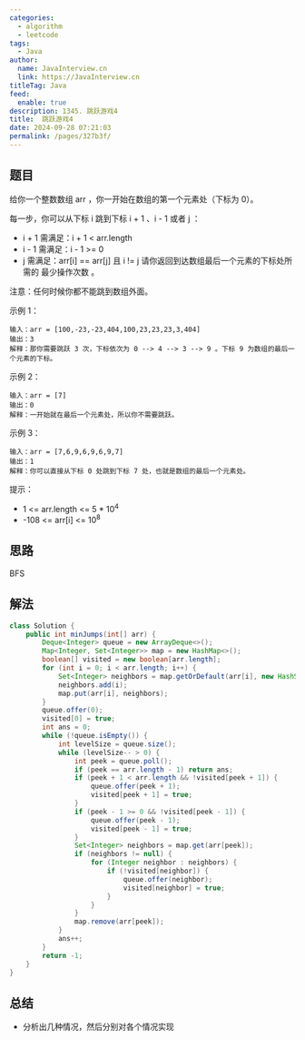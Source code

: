 ```yaml
---
categories: 
  - algorithm
  - leetcode
tags: 
  - Java
author: 
  name: JavaInterview.cn
  link: https://JavaInterview.cn
titleTag: Java
feed: 
  enable: true
description: 1345. 跳跃游戏4
title:  跳跃游戏4
date: 2024-09-28 07:21:03
permalink: /pages/327b3f/
---
```


## 题目

给你一个整数数组 arr ，你一开始在数组的第一个元素处（下标为 0）。

每一步，你可以从下标 i 跳到下标 i + 1 、i - 1 或者 j ：

* i + 1 需满足：i + 1 < arr.length
* i - 1 需满足：i - 1 >= 0
* j 需满足：arr[i] == arr[j] 且 i != j
请你返回到达数组最后一个元素的下标处所需的 最少操作次数 。

注意：任何时候你都不能跳到数组外面。



示例 1：

    输入：arr = [100,-23,-23,404,100,23,23,23,3,404]
    输出：3
    解释：那你需要跳跃 3 次，下标依次为 0 --> 4 --> 3 --> 9 。下标 9 为数组的最后一个元素的下标。
示例 2：

    输入：arr = [7]
    输出：0
    解释：一开始就在最后一个元素处，所以你不需要跳跃。
示例 3：

    输入：arr = [7,6,9,6,9,6,9,7]
    输出：1
    解释：你可以直接从下标 0 处跳到下标 7 处，也就是数组的最后一个元素处。


提示：

* 1 <= arr.length <= 5 * 10<sup>4</sup>
* -108 <= arr[i] <= 10<sup>8</sup>

## 思路

BFS

## 解法
```java
class Solution {
    public int minJumps(int[] arr) {
        Deque<Integer> queue = new ArrayDeque<>();
        Map<Integer, Set<Integer>> map = new HashMap<>();
        boolean[] visited = new boolean[arr.length];
        for (int i = 0; i < arr.length; i++) {
            Set<Integer> neighbors = map.getOrDefault(arr[i], new HashSet<>());
            neighbors.add(i);
            map.put(arr[i], neighbors);
        }
        queue.offer(0);
        visited[0] = true;
        int ans = 0;
        while (!queue.isEmpty()) {
            int levelSize = queue.size();
            while (levelSize-- > 0) {
                int peek = queue.poll();
                if (peek == arr.length - 1) return ans;
                if (peek + 1 < arr.length && !visited[peek + 1]) {
                    queue.offer(peek + 1);
                    visited[peek + 1] = true;
                }
                if (peek - 1 >= 0 && !visited[peek - 1]) {
                    queue.offer(peek - 1);
                    visited[peek - 1] = true;
                }
                Set<Integer> neighbors = map.get(arr[peek]);
                if (neighbors != null) {
                    for (Integer neighbor : neighbors) {
                        if (!visited[neighbor]) {
                            queue.offer(neighbor);
                            visited[neighbor] = true;
                        }
                    }
                }
                map.remove(arr[peek]);
            }
            ans++;
        }
        return -1;
    }
}

```

## 总结

- 分析出几种情况，然后分别对各个情况实现 
